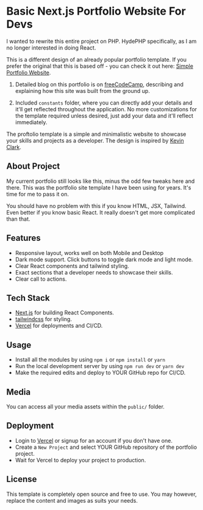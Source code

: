 # Basic Next.js Portfolio Website For Devs

I wanted to rewrite this entire project on PHP. HydePHP specifically, as I am no longer interested in doing React.

This is a different design of an already popular portfolio template. If you prefer the original that this is based off - you can check it out here: [Simple Portfolio Website](https://simple-developer-portfolio-website.vercel.app/).

1. Detailed blog on this portfolio is on [freeCodeCamp](https://www.freecodecamp.org/news/how-to-build-a-portfolio-site-with-nextjs-tailwindcss/), describing and explaining how this site was built from the ground up.

2. Included `constants` folder, where you can directly add your details and it'll get reflected throughout the application. No more customizations for the template required unless desired, just add your data and it'll reflect immediately.

The proftolio template is a simple and minimalistic website to showcase your skills and projects as a developer. The design is inspired by [Kevin Clark](https://kevinclark.ca).

## About Project

My current portfolio still looks like this, minus the odd few tweaks here and there. This was the portfolio site template I have been using for years. It's time for me to pass it on.

You should have no problem with this if you know HTML, JSX, Tailwind. Even better if you know basic React. It really doesn't get more complicated than that.

## Features

- Responsive layout, works well on both Mobile and Desktop
- Dark mode support. Click buttons to toggle dark mode and light mode.
- Clear React components and tailwind styling.
- Exact sections that a developer needs to showcase their skills.
- Clear call to actions.

## Tech Stack

- [Next.js](https://nextjs.org) for building React Components.
- [tailwindcss](https://tailwindcss.com) for styling.
- [Vercel](https://vercel.com) for deployments and CI/CD.

## Usage

- Install all the modules by using `npm i` or `npm install` or `yarn`
- Run the local development server by using `npm run dev` or `yarn dev`
- Make the required edits and deploy to YOUR GitHub repo for CI/CD.

## Media

You can access all your media assets within the `public/` folder.

## Deployment

- Login to [Vercel](https://vercel.com) or signup for an account if you don't have one.
- Create a `New Project` and select YOUR GitHub repository of the portfolio project.
- Wait for Vercel to deploy your project to production.

## License

This template is completely open source and free to use. You may however, replace the content and images as suits your needs.
